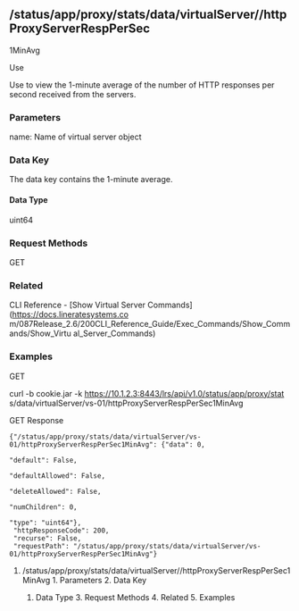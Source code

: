 ## /status/app/proxy/stats/data/virtualServer/<name>/httpProxyServerRespPerSec
1MinAvg

Use

Use to view the 1-minute average of the number of HTTP responses per second
received from the servers.

### Parameters

name: Name of virtual server object

### Data Key

The data key contains the 1-minute average.

#### Data Type

uint64

### Request Methods

GET

### Related

CLI Reference - [Show Virtual Server Commands](https://docs.lineratesystems.co
m/087Release_2.6/200CLI_Reference_Guide/Exec_Commands/Show_Commands/Show_Virtu
al_Server_Commands)

### Examples

GET

curl -b cookie.jar -k https://10.1.2.3:8443/lrs/api/v1.0/status/app/proxy/stat
s/data/virtualServer/vs-01/httpProxyServerRespPerSec1MinAvg

GET Response

    
    
    {"/status/app/proxy/stats/data/virtualServer/vs-01/httpProxyServerRespPerSec1MinAvg": {"data": 0,
                                                                                         "default": False,
                                                                                         "defaultAllowed": False,
                                                                                         "deleteAllowed": False,
                                                                                         "numChildren": 0,
                                                                                         "type": "uint64"},
     "httpResponseCode": 200,
     "recurse": False,
     "requestPath": "/status/app/proxy/stats/data/virtualServer/vs-01/httpProxyServerRespPerSec1MinAvg"}
    

  1. /status/app/proxy/stats/data/virtualServer/<name>/httpProxyServerRespPerSec1MinAvg
    1. Parameters
    2. Data Key
      1. Data Type
    3. Request Methods
    4. Related
    5. Examples

